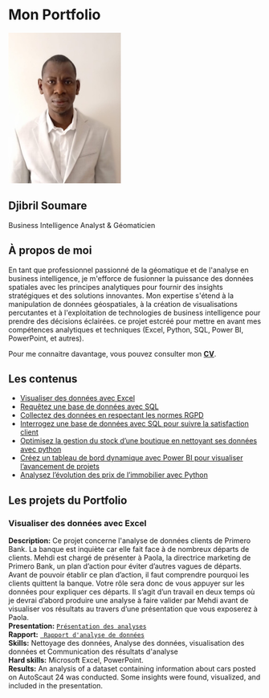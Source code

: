 # Mon Portfolio 
<p align="center">
  
<img src="images/Photo_profil.jpg" height=300></p>

## Djibril Soumare
Business Intelligence Analyst & Géomaticien

## À propos de moi

<p>En tant que professionnel passionné de la géomatique et de l'analyse en business intelligence, je m'efforce de fusionner la puissance des données spatiales avec les principes analytiques pour fournir des insights stratégiques et des solutions innovantes. Mon expertise s'étend à la manipulation de données géospatiales, à la création de visualisations percutantes et à l'exploitation de technologies de business intelligence pour prendre des décisions éclairées. ce projet estcréé pour mettre en avant mes compétences analytiques et techniques (Excel, Python, SQL, Power BI, PowerPoint, et autres). </p>

Pour me connaitre davantage, vous pouvez consulter mon [**CV**](https://public.tableau.com/app/profile/djibril.soumare/viz/Mock_up_Djibril/TableaudebordCV?publish=yes).

## Les contenus
- [Visualiser des données avec Excel](#Visualiser-de-données-avec-Excel)
- [Requêtez une base de données avec SQL](#Requêtez-une-base-de-données-avec-SQL)
- [Collectez des données en respectant les normes RGPD](#Collectez-des-données-en-respectant-avec-les-normes-RGPD)
- [Interrogez une base de données avec SQL pour suivre la satisfaction client](#Interrogez-une-base-de-données-avec-SQL-pour-suivre-la-satisfaction-client)
- [Optimisez la gestion du stock d’une boutique en nettoyant ses données avec python](#Optimisez-la-gestion-du-stock-d'une-boutique-en-nettoyant-ses-données)
- [Créez un tableau de bord dynamique avec Power BI pour visualiser l’avancement de projets](#Creez-un-tableau-de-bord-dynamique-avec-Power-BI)
- [Analysez l’évolution des prix de l’immobilier avec Python](#Analyser-l'évolution-des-prix-de-l'immobilier)
## Les projets du Portfolio
### Visualiser des données avec Excel 

**Description:** Ce projet concerne l'analyse de données clients de Primero Bank. La banque est inquiète car elle fait face à de nombreux départs de clients. Mehdi est chargé de présenter à Paola, la directrice marketing de Primero Bank, un plan d’action pour éviter d’autres vagues de départs. Avant de pouvoir établir ce plan d’action, il faut comprendre pourquoi les clients quittent la banque. Votre rôle sera donc de vous appuyer sur les données pour expliquer ces départs. Il s’agit d’un travail en deux temps où je devrai d’abord produire une analyse à faire valider par Mehdi avant de visualiser vos résultats au travers d’une présentation que vous exposerez à Paola.<br>
**Presentation:** <a href="https://github.com/Djibsou39/Portfolio-Business-Intelligence-Analyst/blob/main/Visualiser%20les%20donn%C3%A9es%20avec%20Excel/Soumare_Djibril_2_Visualiation_032023.pptx">
  <code>Présentation des analyses</code></a><br>
**Rapport:** <a href="https://github.com/Djibsou39/Portfolio-Business-Intelligence-Analyst/blob/main/Visualiser%20les%20donn%C3%A9es%20avec%20Excel/Soumare_Djibril_1_rapport_032023.pdf">
  <code> Rapport d'analyse de données</code></a><br>
**Skills:** Nettoyage des données, Analyse des données, visualisation des données et Communication des résultats d'analyse<br>
**Hard skills:** Microsoft Excel, PowerPoint. <br>
**Results:** An analysis of a dataset containing information about cars posted on AutoScaut 24 was conducted. Some insights were found, visualized, and included in the presentation.
